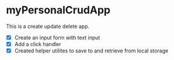 # myPersonalCrudApp
This is a create update delete app.

- [x] Create an input form with text input
- [x] Add a click handler
- [x] Created helper utilites to save to and retrieve from local storage
